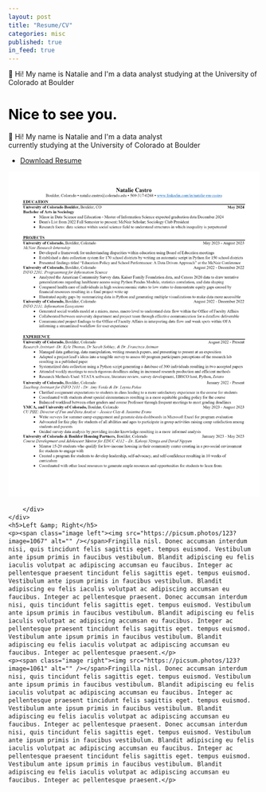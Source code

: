 ```yaml
---
layout: post
title: "Resume/CV"
categories: misc
published: true
in_feed: true
---
```


<div data-w-id="01ca0c99-bc4a-9067-fcdd-21f3e0abdd06" style="transform: translate3d(0px, 0px, 0px) scale3d(1, 1, 1) rotateX(0deg) rotateY(0deg) rotateZ(0deg) skew(0deg, 0deg); transform-style: preserve-3d;" class="home-subhead"><p class="paragraph-3">👋 Hi! My name is Natalie and I'm a data analyst studying at the University of Colorado at Boulder</p></div>

<div data-w-id="8379a733-d2be-9ef6-7d74-5aa993d72c65" class="wrapper-title" style="will-change: transform; transform: translate3d(0px, 0px, 0px) scale3d(1, 1, 1) rotateX(0deg) rotateY(0deg) rotateZ(0deg) skew(0deg, 0deg); transform-style: preserve-3d;"><div class="_w-h1"></div><div class="_w-h1"><h1 data-w-id="a5b9f386-66ee-dfd4-322d-966155820ac1" style="transform: translate3d(0px, 0%, 0px) scale3d(1, 1, 1) rotateX(0deg) rotateY(0deg) rotateZ(0deg) skew(0deg, 0deg); color: rgb(0, 0, 0); transform-style: preserve-3d;" class="main-h1 bold home">Nice to see you.</h1></div><div data-w-id="01ca0c99-bc4a-9067-fcdd-21f3e0abdd06" style="transform: translate3d(0px, 0px, 0px) scale3d(1, 1, 1) rotateX(0deg) rotateY(0deg) rotateZ(0deg) skew(0deg, 0deg); transform-style: preserve-3d;" class="home-subhead"><p class="paragraph-3">👋 Hi! My name is Natalie and I'm a data analyst<br>currently studying at the University of Colorado at Boulder</p></div></div>

<ul class="actions">
		<li><a href="https://github.com/NatalieRMCastro/website/blob/8a5084c0c39904a247781d8fc775f02c4768f5d4/assets/images/nr.pdf" class="button">Download Resume</a></li>
	</ul>

   <section>
	<div class="box alt">
		<div class="row gtr-50 gtr-uniform">
<div class="col-12"><span class="image fit"><img src="assets/images/nr.png" alt="" /></span></div>
			
		</div>
	</div>
	<h5>Left &amp; Right</h5>
	<p><span class="image left"><img src="https://picsum.photos/123?image=1067" alt="" /></span>Fringilla nisl. Donec accumsan interdum nisi, quis tincidunt felis sagittis eget. tempus euismod. Vestibulum ante ipsum primis in faucibus vestibulum. Blandit adipiscing eu felis iaculis volutpat ac adipiscing accumsan eu faucibus. Integer ac pellentesque praesent tincidunt felis sagittis eget. tempus euismod. Vestibulum ante ipsum primis in faucibus vestibulum. Blandit adipiscing eu felis iaculis volutpat ac adipiscing accumsan eu faucibus. Integer ac pellentesque praesent. Donec accumsan interdum nisi, quis tincidunt felis sagittis eget. tempus euismod. Vestibulum ante ipsum primis in faucibus vestibulum. Blandit adipiscing eu felis iaculis volutpat ac adipiscing accumsan eu faucibus. Integer ac pellentesque praesent tincidunt felis sagittis eget. tempus euismod. Vestibulum ante ipsum primis in faucibus vestibulum. Blandit adipiscing eu felis iaculis volutpat ac adipiscing accumsan eu faucibus. Integer ac pellentesque praesent.</p>
	<p><span class="image right"><img src="https://picsum.photos/123?image=1061" alt="" /></span>Fringilla nisl. Donec accumsan interdum nisi, quis tincidunt felis sagittis eget. tempus euismod. Vestibulum ante ipsum primis in faucibus vestibulum. Blandit adipiscing eu felis iaculis volutpat ac adipiscing accumsan eu faucibus. Integer ac pellentesque praesent tincidunt felis sagittis eget. tempus euismod. Vestibulum ante ipsum primis in faucibus vestibulum. Blandit adipiscing eu felis iaculis volutpat ac adipiscing accumsan eu faucibus. Integer ac pellentesque praesent. Donec accumsan interdum nisi, quis tincidunt felis sagittis eget. tempus euismod. Vestibulum ante ipsum primis in faucibus vestibulum. Blandit adipiscing eu felis iaculis volutpat ac adipiscing accumsan eu faucibus. Integer ac pellentesque praesent tincidunt felis sagittis eget. tempus euismod. Vestibulum ante ipsum primis in faucibus vestibulum. Blandit adipiscing eu felis iaculis volutpat ac adipiscing accumsan eu faucibus. Integer ac pellentesque praesent.</p>
</section>
